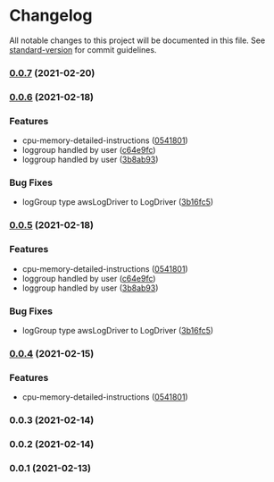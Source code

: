 # Changelog

All notable changes to this project will be documented in this file. See [standard-version](https://github.com/conventional-changelog/standard-version) for commit guidelines.

### [0.0.7](https://github.com/gotodeploy/cdk-valheim/compare/v0.0.6...v0.0.7) (2021-02-20)

### [0.0.6](https://github.com/gotodeploy/cdk-valheim/compare/v0.0.3...v0.0.6) (2021-02-18)


### Features

* cpu-memory-detailed-instructions ([0541801](https://github.com/gotodeploy/cdk-valheim/commit/054180160c0f2d2f279dfd39cc33823f3bc70ad9))
* loggroup handled by user ([c64e9fc](https://github.com/gotodeploy/cdk-valheim/commit/c64e9fc2ed9844c5da10ab0e6fc83c465132e1a3))
* loggroup handled by user ([3b8ab93](https://github.com/gotodeploy/cdk-valheim/commit/3b8ab93d3c80ee53b1e41ecaeefd43afc3159d4b))


### Bug Fixes

* logGroup type awsLogDriver to LogDriver ([3b16fc5](https://github.com/gotodeploy/cdk-valheim/commit/3b16fc5c035bd41f0cfdf9d1b165616694f0e055))

### [0.0.5](https://github.com/gotodeploy/cdk-valheim/compare/v0.0.3...v0.0.5) (2021-02-18)


### Features

* cpu-memory-detailed-instructions ([0541801](https://github.com/gotodeploy/cdk-valheim/commit/054180160c0f2d2f279dfd39cc33823f3bc70ad9))
* loggroup handled by user ([c64e9fc](https://github.com/gotodeploy/cdk-valheim/commit/c64e9fc2ed9844c5da10ab0e6fc83c465132e1a3))
* loggroup handled by user ([3b8ab93](https://github.com/gotodeploy/cdk-valheim/commit/3b8ab93d3c80ee53b1e41ecaeefd43afc3159d4b))


### Bug Fixes

* logGroup type awsLogDriver to LogDriver ([3b16fc5](https://github.com/gotodeploy/cdk-valheim/commit/3b16fc5c035bd41f0cfdf9d1b165616694f0e055))

### [0.0.4](https://github.com/gotodeploy/cdk-valheim/compare/v0.0.3...v0.0.4) (2021-02-15)


### Features

* cpu-memory-detailed-instructions ([0541801](https://github.com/gotodeploy/cdk-valheim/commit/054180160c0f2d2f279dfd39cc33823f3bc70ad9))

### 0.0.3 (2021-02-14)

### 0.0.2 (2021-02-14)

### 0.0.1 (2021-02-13)
